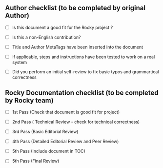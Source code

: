 ## Author checklist (to be completed by original Author)
- [ ] Is this document a good fit for the Rocky project ?
- [ ] Is this a non-English contribution? 
- [ ] Title and Author MetaTags have been inserted into the document 
- [ ] If applicable, steps and instructions have been tested to work on a real system
- [ ] Did you perform an initial self-review to fix basic typos and grammartical correctness


## Rocky Documentation checklist  (to be completed by Rocky team) 
- [ ] 1st Pass (Check that document is good fit for project)
- [ ] 2nd Pass ( Technical Review - check for technical correctness) 
- [ ] 3rd Pass (Basic Editorial Review)
- [ ] 4th Pass (Detailed Editorial Review and Peer Review)
- [ ] 5th Pass (Include document in TOC)
- [ ] 5th Pass (Final Review)

